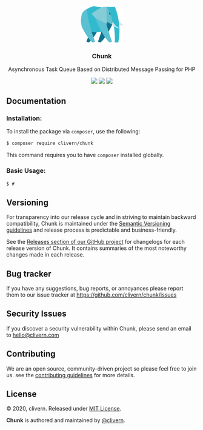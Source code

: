 <p align="center">
    <img alt="chunk Logo" src="https://raw.githubusercontent.com/clivern/chunk/master/assets/img/logo1.png?v=0.0.2" width="110" />
    <h3 align="center">Chunk</h3>
    <p align="center">Asynchronous Task Queue Based on Distributed Message Passing for PHP</p>
    <p align="center">
        <a href="https://travis-ci.com/Clivern/Chunk"><img src="https://travis-ci.com/Clivern/Chunk.svg?branch=master"></a>
        <a href="https://packagist.org/packages/clivern/chunk"><img src="https://img.shields.io/badge/Version-0.0.1-red.svg"></a>
        <a href="https://github.com/Clivern/Chunk/blob/master/LICENSE"><img src="https://img.shields.io/badge/LICENSE-MIT-orange.svg"></a>
    </p>
</p>


## Documentation

### Installation:

To install the package via `composer`, use the following:

```zsh
$ composer require clivern/chunk
```

This command requires you to have `composer` installed globally.

### Basic Usage:

```
$ #
```


## Versioning

For transparency into our release cycle and in striving to maintain backward compatibility, Chunk is maintained under the [Semantic Versioning guidelines](https://semver.org/) and release process is predictable and business-friendly.

See the [Releases section of our GitHub project](https://github.com/clivern/chunk/releases) for changelogs for each release version of Chunk. It contains summaries of the most noteworthy changes made in each release.


## Bug tracker

If you have any suggestions, bug reports, or annoyances please report them to our issue tracker at https://github.com/clivern/chunk/issues


## Security Issues

If you discover a security vulnerability within Chunk, please send an email to [hello@clivern.com](mailto:hello@clivern.com)


## Contributing

We are an open source, community-driven project so please feel free to join us. see the [contributing guidelines](CONTRIBUTING.md) for more details.


## License

© 2020, clivern. Released under [MIT License](https://opensource.org/licenses/mit-license.php).

**Chunk** is authored and maintained by [@clivern](http://github.com/clivern).
